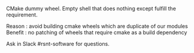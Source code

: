 CMake dummy wheel. Empty shell that does nothing except fulfill the requirement.

Reason : avoid building cmake wheels which are duplicate of our modules
Benefit : no patching of wheels that require cmake as a build dependency

Ask in Slack #rsnt-software for questions.

